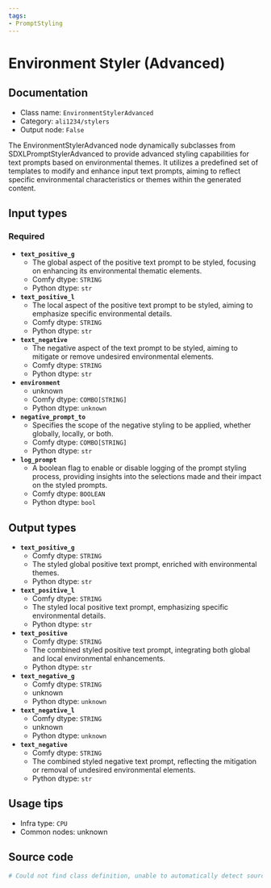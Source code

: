 ```yaml
---
tags:
- PromptStyling
---
```


# Environment Styler (Advanced)
## Documentation
- Class name: `EnvironmentStylerAdvanced`
- Category: `ali1234/stylers`
- Output node: `False`

The EnvironmentStylerAdvanced node dynamically subclasses from SDXLPromptStylerAdvanced to provide advanced styling capabilities for text prompts based on environmental themes. It utilizes a predefined set of templates to modify and enhance input text prompts, aiming to reflect specific environmental characteristics or themes within the generated content.
## Input types
### Required
- **`text_positive_g`**
    - The global aspect of the positive text prompt to be styled, focusing on enhancing its environmental thematic elements.
    - Comfy dtype: `STRING`
    - Python dtype: `str`
- **`text_positive_l`**
    - The local aspect of the positive text prompt to be styled, aiming to emphasize specific environmental details.
    - Comfy dtype: `STRING`
    - Python dtype: `str`
- **`text_negative`**
    - The negative aspect of the text prompt to be styled, aiming to mitigate or remove undesired environmental elements.
    - Comfy dtype: `STRING`
    - Python dtype: `str`
- **`environment`**
    - unknown
    - Comfy dtype: `COMBO[STRING]`
    - Python dtype: `unknown`
- **`negative_prompt_to`**
    - Specifies the scope of the negative styling to be applied, whether globally, locally, or both.
    - Comfy dtype: `COMBO[STRING]`
    - Python dtype: `str`
- **`log_prompt`**
    - A boolean flag to enable or disable logging of the prompt styling process, providing insights into the selections made and their impact on the styled prompts.
    - Comfy dtype: `BOOLEAN`
    - Python dtype: `bool`
## Output types
- **`text_positive_g`**
    - Comfy dtype: `STRING`
    - The styled global positive text prompt, enriched with environmental themes.
    - Python dtype: `str`
- **`text_positive_l`**
    - Comfy dtype: `STRING`
    - The styled local positive text prompt, emphasizing specific environmental details.
    - Python dtype: `str`
- **`text_positive`**
    - Comfy dtype: `STRING`
    - The combined styled positive text prompt, integrating both global and local environmental enhancements.
    - Python dtype: `str`
- **`text_negative_g`**
    - Comfy dtype: `STRING`
    - unknown
    - Python dtype: `unknown`
- **`text_negative_l`**
    - Comfy dtype: `STRING`
    - unknown
    - Python dtype: `unknown`
- **`text_negative`**
    - Comfy dtype: `STRING`
    - The combined styled negative text prompt, reflecting the mitigation or removal of undesired environmental elements.
    - Python dtype: `str`
## Usage tips
- Infra type: `CPU`
- Common nodes: unknown


## Source code
```python
# Could not find class definition, unable to automatically detect source code
```
